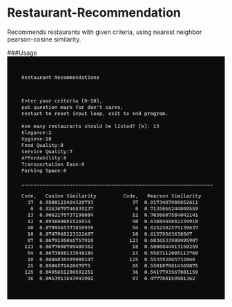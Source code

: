# Restaurant-Recommendation
Recommends restaurants with given criteria, using nearest neighbor pearson-cosine similarity.

###Usage
![](https://github.com/atlasrule/Restaurant-Recommendation/blob/main/example.png)
